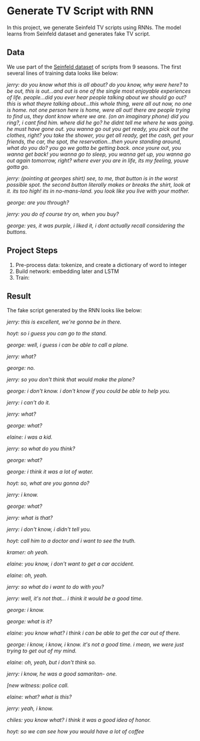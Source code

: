 # Generate TV Script with RNN
In this project, we generate Seinfeld TV scripts using RNNs. The model learns from Seinfeld dataset and generates fake TV script.

## Data
We use part of the [Seinfeld dataset](https://www.kaggle.com/thec03u5/seinfeld-chronicles#scripts.csv) of scripts from 9 seasons. The first several lines of training data looks like below:

<i>
jerry: do you know what this is all about? do you know, why were here? to be out, this is out...and out is one of the single most enjoyable experiences of life. people...did you ever hear people talking about we should go out? this is what theyre talking about...this whole thing, were all out now, no one is home. not one person here is home, were all out! there are people trying to find us, they dont know where we are. (on an imaginary phone) did you ring?, i cant find him. where did he go? he didnt tell me where he was going. he must have gone out. you wanna go out you get ready, you pick out the clothes, right? you take the shower, you get all ready, get the cash, get your friends, the car, the spot, the reservation...then youre standing around, what do you do? you go we gotta be getting back. once youre out, you wanna get back! you wanna go to sleep, you wanna get up, you wanna go out again tomorrow, right? where ever you are in life, its my feeling, youve gotta go. 

jerry: (pointing at georges shirt) see, to me, that button is in the worst possible spot. the second button literally makes or breaks the shirt, look at it. its too high! its in no-mans-land. you look like you live with your mother. 

george: are you through? 

jerry: you do of course try on, when you buy? 

george: yes, it was purple, i liked it, i dont actually recall considering the buttons. 
</i>

## Project Steps
1. Pre-process data: tokenize, and create a dictionary of word to integer
2. Build network: embedding later and LSTM
3. Train: 

## Result

The fake script generated by the RNN looks like below:

<i>
jerry: this is excellent, we're gonna be in there.

hoyt: so i guess you can go to the stand.

george: well, i guess i can be able to call a plane.

jerry: what?

george: no.

jerry: so you don't think that would make the plane?

george: i don't know. i don't know if you could be able to help you.

jerry: i can't do it.

jerry: what?

george: what?

elaine: i was a kid.

jerry: so what do you think?

george: what?

george: i think it was a lot of water.

hoyt: so, what are you gonna do?

jerry: i know.

george: what?

jerry: what is that?

jerry: i don't know, i didn't tell you.

hoyt: call him to a doctor and i want to see the truth.

kramer: oh yeah.

elaine: you know, i don't want to get a car accident.

elaine: oh, yeah.

jerry: so what do i want to do with you?

jerry: well, it's not that... i think it would be a good time.

george: i know.

george: what is it?

elaine: you know what? i think i can be able to get the car out of there.

george: i know, i know, i know. it's not a good time. i mean, we were just trying to get out of my mind.

elaine: oh, yeah, but i don't think so.

jerry: i know, he was a good samaritan- one.

[new witness: police call.

elaine: what? what is this?

jerry: yeah, i know.

chiles: you know what? i think it was a good idea of honor.

hoyt: so we can see how you would have a lot of coffee
</i>
